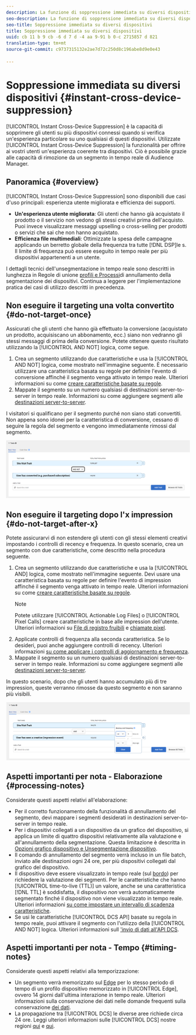 ```yaml
---
description: La funzione di soppressione immediata su diversi dispositivi consente di eliminare gli utenti per i diversi dispositivi a cui sono associati, dopo il verificarsi di una specifica esperienza su uno di tali dispositivi. Questa funzione consente di fornire a un utente un’esperienza coerente su tutti i suoi dispositivi. Ciò è possibile grazie alle capacità di rimozione da un segmento in tempo reale di Audience Manager.
seo-description: La funzione di soppressione immediata su diversi dispositivi consente di eliminare gli utenti per i diversi dispositivi a cui sono associati, dopo il verificarsi di una specifica esperienza su uno di tali dispositivi. Questa funzione consente di fornire a un utente un’esperienza coerente su tutti i suoi dispositivi. Ciò è possibile grazie alle capacità di rimozione da un segmento in tempo reale di Audience Manager.
seo-title: Soppressione immediata su diversi dispositivi
title: Soppressione immediata su diversi dispositivi
uuid: cb 11 b 9 cb -6 d 7 d -4 aa 9-91 b 0-c 2715857 d 821
translation-type: tm+mt
source-git-commit: c9737315132e2ae7d72c250d8c196abe8d9e0e43

---
```



# Soppressione immediata su diversi dispositivi {#instant-cross-device-suppression}

[!UICONTROL Instant Cross-Device Suppression] è la capacità di sopprimere gli utenti su più dispositivi connessi quando si verifica un&#39;esperienza particolare su uno qualsiasi di questi dispositivi. Utilizzate [!UICONTROL Instant Cross-Device Suppression] la funzionalità per offrire ai vostri utenti un&#39;esperienza coerente tra dispositivi. Ciò è possibile grazie alle capacità di rimozione da un segmento in tempo reale di Audience Manager.

## Panoramica {#overview}

[!UICONTROL Instant Cross-Device Suppression] sono disponibili due casi d&#39;uso principali: esperienza utente migliorata e efficienza dei supporti.

* **Un&#39;esperienza utente migliorata**: Gli utenti che hanno già acquistato il prodotto o il servizio non vedono gli stessi creativi prima dell&#39;acquisto. Puoi invece visualizzare messaggi upselling o cross-selling per prodotti o servizi che sai che non hanno acquistato.
* **Efficienza file multimediali**: Ottimizzate la spesa delle campagne applicando un berretto globale della frequenza tra tutte [!DNL DSP]le s. Il limite di frequenza può essere eseguito in tempo reale per più dispositivi appartenenti a un utente.

I dettagli tecnici dell&#39;unsegmentazione in tempo reale sono descritti in lunghezza in Regole di unione [profili e Processi](../../features/profile-merge-rules/merge-rule-unsegment.md)di annullamento della segmentazione dei dispositivi. Continua a leggere per l&#39;implementazione pratica dei casi di utilizzo descritti in precedenza.

## Non eseguire il targeting una volta convertito {#do-not-target-once}

Assicurati che gli utenti che hanno già effettuato la conversione (acquistato un prodotto, acquisiscano un abbonamento, ecc.) siano non vedranno gli stessi messaggi di prima della conversione. Potete ottenere questo risultato utilizzando la [!UICONTROL AND NOT] logica, come segue.

1. Crea un segmento utilizzando due caratteristiche e usa la [!UICONTROL AND NOT] logica, come mostrato nell&#39;immagine seguente. È necessario utilizzare una caratteristica basata su regole per definire l&#39;evento di conversione affinché il segmento venga attivato in tempo reale. Ulteriori informazioni su come [creare caratteristiche basate su regole](../../features/traits/create-onboarded-rule-based-traits.md#create-rules-based-or-onboarded-traits).
1. Mappate il segmento su un numero qualsiasi di destinazioni server-to-server in tempo reale. Informazioni su come aggiungere segmenti alle [destinazioni server-to-server](../../features/destinations/manage-destinations.md#add-edit-segments).

I visitatori si qualificano per il segmento purché non siano stati convertiti. Non appena sono idonei per la caratteristica di conversione, cessano di seguire la regola del segmento e vengono immediatamente rimossi dal segmento.

![](assets/and_not_use_case.png)

## Non eseguire il targeting dopo l&#39;x impression {#do-not-target-after-x}

Potete assicurarvi di non estendere gli utenti con gli stessi elementi creativi impostando i controlli di recency e frequenza. In questo scenario, crea un segmento con due caratteristiche, come descritto nella procedura seguente.

1. Crea un segmento utilizzando due caratteristiche e usa la [!UICONTROL AND] logica, come mostrato nell&#39;immagine seguente. Devi usare una caratteristica basata su regole per definire l&#39;evento di impression affinché il segmento venga attivato in tempo reale. Ulteriori informazioni su come [creare caratteristiche basate su regole](../../features/traits/create-onboarded-rule-based-traits.md#create-rules-based-or-onboarded-traits).
   >[!NOTE]
   >
   >Potete utilizzare [!UICONTROL Actionable Log Files] o [!UICONTROL Pixel Calls] creare caratteristiche in base alle impression dell&#39;utente. Ulteriori informazioni su [File di registro fruibili](../../integration/media-data-integration/actionable-log-files.md) e [chiamate pixel](../../integration/media-data-integration/impression-data-pixels.md).
1. Applicate controlli di frequenza alla seconda caratteristica. Se lo desideri, puoi anche aggiungere controlli di recency. Ulteriori informazioni [su come applicare i controlli di aggiornamento e frequenza](../../features/segments/recency-and-frequency.md).
1. Mappate il segmento su un numero qualsiasi di destinazioni server-to-server in tempo reale. Informazioni su come aggiungere segmenti alle [destinazioni server-to-server](../../features/destinations/manage-destinations.md#add-edit-segments).

In questo scenario, dopo che gli utenti hanno accumulato più di tre impression, queste verranno rimosse da questo segmento e non saranno più visibili.

![](assets/impressions_use_case.png)

## Aspetti importanti per nota - Elaborazione {#processing-notes}

Considerate questi aspetti relativi all&#39;elaborazione:

* Per il corretto funzionamento della funzionalità di annullamento del segmento, devi mappare i segmenti desiderati in destinazioni server-to-server in tempo reale.
* Per i dispositivi collegati a un dispositivo da un grafico [](../../features/profile-merge-rules/profile-link-use-case.md#recommendations)del dispositivo, si applica un limite di quattro dispositivi relativamente alla valutazione e all&#39;annullamento della segmentazione. Questa limitazione è descritta in [Opzioni grafico dispositivo e Unsegmentazione dispositivo](../../features/profile-merge-rules/merge-rule-unsegment.md#device-graph-options-unsegmentation).
* Il comando di annullamento del segmento verrà incluso in un file batch, inviato alle destinazioni ogni 24 ore, per più dispositivi collegati dal grafico del dispositivo.
* Il dispositivo deve essere visualizzato in tempo reale (sul [bordo](../../reference/system-components/components-edge.md)) per richiedere la valutazione dei segmenti. Per le caratteristiche che hanno [!UICONTROL time-to-live (TTL)] un valore, anche se una caratteristica [!DNL TTL] è soddisfatta, il dispositivo *non* verrà automaticamente segmentato finché il dispositivo non viene visualizzato in tempo reale. Ulteriori informazioni [su come impostare un intervallo di scadenza caratteristiche](../../features/traits/create-onboarded-rule-based-traits.md#set-expiration-interval).
* Se usi le caratteristiche [!UICONTROL DCS API] basate su regola in tempo reale, puoi attivare il segmento con l&#39;utilizzo della [!UICONTROL AND NOT] logica. Ulteriori informazioni sull [&#39;invio di dati all&#39;API DCS](../../api/dcs-intro/dcs-event-calls/dcs-url-send.md).

## Aspetti importanti per nota - Tempo {#timing-notes}

Considerate questi aspetti relativi alla temporizzazione:

* Un segmento verrà memorizzato sul [Edge](../../reference/system-components/components-edge.md) per lo stesso periodo di tempo di un profilo dispositivo memorizzato in [!UICONTROL Edge], ovvero 14 giorni dall&#39;ultima interazione in tempo reale. Ulteriori informazioni sulla conservazione dei dati nelle domande frequenti sulla conservazione [dei dati](../../faq/faq-privacy.md#data-retention-faq).
* La propagazione tra [!UICONTROL DCS] le diverse aree richiede circa 24 ore. Leggi ulteriori informazioni sulle [!UICONTROL DCS] nostre regioni [qui](../../reference/system-components/components-data-collection.md) e [qui](../../api/dcs-intro/dcs-api-reference/dcs-regions.md).
